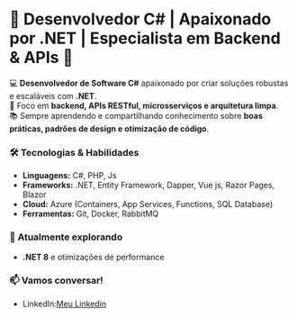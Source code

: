 # 🚀 Desenvolvedor C# | Apaixonado por .NET | Especialista em Backend & APIs 👋  

💻 **Desenvolvedor de Software C#** apaixonado por criar soluções robustas e escaláveis com **.NET**.  
🔧 Foco em **backend, APIs RESTful, microsserviços e arquitetura limpa**.  
📚 Sempre aprendendo e compartilhando conhecimento sobre **boas práticas, padrões de design e otimização de código**.  

### 🛠️ **Tecnologias & Habilidades**  
- **Linguagens:** C#, PHP, Js  
- **Frameworks:** .NET, Entity Framework, Dapper, Vue js, Razor Pages, Blazor
- **Cloud:** Azure (Containers, App Services, Functions, SQL Database)  
- **Ferramentas:** Git, Docker, RabbitMQ

### 🌱 **Atualmente explorando**  
- **.NET 8** e otimizações de performance

### 📫 **Vamos conversar!**  
- LinkedIn:[Meu Linkedin](https://br.linkedin.com/in/leandro-salamaia-613b03123) 
